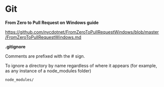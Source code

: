 Git
===

**From Zero to Pull Request on Windows guide**

https://github.com/nycdotnet/FromZeroToPullRequestWindows/blob/master/FromZeroToPullRequestWindows.md

**.gitignore**

Comments are prefixed with the # sign.

To ignore a directory by name regardless of where it appears (for example, as any instance of a node_modules folder)

    node_modules/


